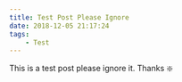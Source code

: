 ```yaml
---
title: Test Post Please Ignore
date: 2018-12-05 21:17:24
tags:
    - Test
---
```


This is a test post please ignore it. Thanks :sparkle:

